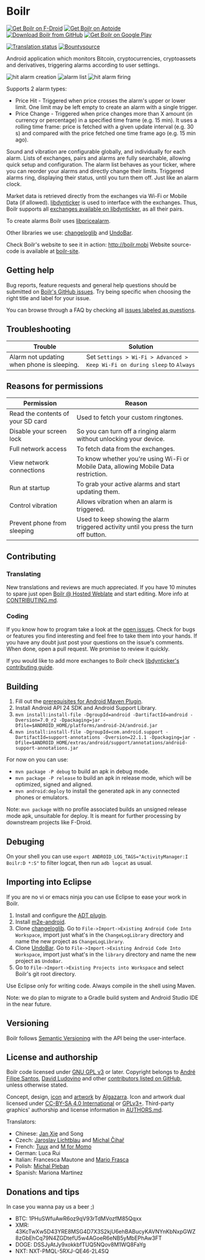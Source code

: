 # Boilr
[![Get Boilr on F-Droid](https://github.com/drpout/boilr/raw/master/src/main/img/store_badges/f-droid.png)](https://f-droid.org/repository/browse/?fdid=mobi.boilr.boilr)  [![Get Boilr on Aptoide](https://github.com/drpout/boilr/raw/master/src/main/img/store_badges/aptoide.png)](http://drpout.store.aptoide.com/app/market/mobi.boilr.boilr/8/18417748/Boilr)  [![Download Boilr from GitHub](https://github.com/drpout/boilr/raw/master/src/main/img/store_badges/github.png)](https://github.com/drpout/boilr/releases)  [![Get Boilr on Google Play](https://github.com/drpout/boilr/raw/master/src/main/img/store_badges/google_play.png)](https://play.google.com/store/apps/details?id=mobi.boilr.boilr)

[![Translation status](https://hosted.weblate.org/widgets/boilr/-/svg-badge.svg)](https://hosted.weblate.org/engage/boilr/?utm_source=widget)  [![Bountysource](https://api.bountysource.com/badge/tracker?tracker_id=6817098)](https://www.bountysource.com/teams/drpout/issues?tracker_ids=6817098)

Android application which monitors Bitcoin, cryptocurrencies, cryptoassets and derivatives, triggering alarms according to user settings.

![hit alarm creation](https://github.com/drpout/boilr/raw/master/src/main/img/screenshots/hit_creation.png) ![alarm list](https://github.com/drpout/boilr/raw/master/src/main/img/screenshots/alarm_list.png) ![hit alarm firing](https://github.com/drpout/boilr/raw/master/src/main/img/screenshots/hit_firing.png)

Supports 2 alarm types:

* Price Hit - Triggered when price crosses the alarm's upper or lower limit. One limit may be left empty to create an alarm with a single trigger.
* Price Change - Triggered when price changes more than X amount (in currency or percentage) in a specified time frame (e.g. 15 min). It uses a rolling time frame: price is fetched with a given update interval (e.g. 30 s) and compared with the price fetched one time frame ago (e.g. 15 min ago).

Sound and vibration are configurable globally, and individually for each alarm. Lists of exchanges, pairs and alarms are fully searchable, allowing quick setup and configuration. The alarm list behaves as your ticker, where you can reorder your alarms and directly change their limits. Triggered alarms ring, displaying their status, until you turn them off. Just like an alarm clock.

Market data is retrieved directly from the exchanges via Wi-Fi or Mobile Data (if allowed). [libdynticker](https://github.com/drpout/libdynticker) is used to interface with the exchanges. Thus, Boilr supports all [exchanges available on libdynticker](https://github.com/drpout/libdynticker/#supported-exchanges), as all their pairs.

To create alarms Boilr uses [libpricealarm](https://github.com/drpout/libpricealarm).

Other libraries we use: [changeloglib](https://github.com/gabrielemariotti/changeloglib) and [UndoBar](https://github.com/soarcn/UndoBar).

Check Boilr's website to see it in action: http://boilr.mobi Website source-code is available at [boilr-site](https://github.com/drpout/boilr-site).

## Getting help
Bug reports, feature requests and general help questions should be submitted on [Boilr's GitHub issues](https://github.com/drpout/boilr/issues). Try being specific when choosing the right title and label for your issue.

You can browse through a FAQ by checking all [issues labeled as questions](https://github.com/drpout/boilr/issues?q=label%3Aquestion).

## Troubleshooting

Trouble | Solution
------- | --------
Alarm not updating when phone is sleeping. | Set `Settings > Wi-Fi > Advanced > Keep Wi-Fi on during sleep` to `Always`

## Reasons for permissions

Permission | Reason
---------- | ------
Read the contents of your SD card | Used to fetch your custom ringtones.
Disable your screen lock | So you can turn off a ringing alarm without unlocking your device.
Full network access | To fetch data from the exchanges.
View network connections | To know whether you're using Wi-Fi or Mobile Data, allowing Mobile Data restriction. 
Run at startup | To grab your active alarms and start updating them. 
Control vibration | Allows vibration when an alarm is triggered. 
Prevent phone from sleeping | Used to keep showing the alarm triggered activity until you press the turn off button.

## Contributing

### Translating
New translations and reviews are much appreciated. If you have 10 minutes to spare just open [Boilr @ Hosted Weblate](https://hosted.weblate.org/projects/boilr/) and start editing. More info at [CONTRIBUTING.md](/CONTRIBUTING.md).

### Coding
If you know how to program take a look at the [open issues](https://github.com/drpout/boilr/issues). Check for bugs or features you find interesting and feel free to take them into your hands. If you have any doubt just post your questions on the issue's comments. When done, open a pull request. We promise to review it quickly.

If you would like to add more exchanges to Boilr check [libdynticker's contributing guide](https://github.com/drpout/libdynticker/blob/master/CONTRIBUTING.md).

## Building
1. Fill out the [prerequisites for Android Maven Plugin](http://simpligility.github.io/android-maven-plugin/index.html#required_setup).
2. Install Android API 24 SDK and Android Support Library. 
3. `mvn install:install-file -DgroupId=android -DartifactId=android -Dversion=7.0_r2 -Dpackaging=jar -Dfile=$ANDROID_HOME/platforms/android-24/android.jar`
4. `mvn install:install-file -DgroupId=com.android.support -DartifactId=support-annotations -Dversion=22.1.1 -Dpackaging=jar -Dfile=$ANDROID_HOME/extras/android/support/annotations/android-support-annotations.jar`

For now on you can use:

* `mvn package -P debug` to build an apk in debug mode.
* `mvn package -P release` to build an apk in release mode, which will be optimized, signed and aligned.
* `mvn android:deploy` to install the generated apk in any connected phones or emulators.

Note: `mvn package` with no profile associated builds an unsigned release mode apk, unsuitable for deploy. It is meant for further processing by downstream projects like F-Droid.

## Debuging
On your shell you can use `export ANDROID_LOG_TAGS="ActivityManager:I Boilr:D *:S"` to filter logcat, then run `adb logcat` as usual.

## Importing into Eclipse
If you are no vi or emacs ninja you can use Eclipse to ease your work in Boilr.

1. Install and configure the [ADT plugin](http://android.magicer.xyz/sdk/installing/installing-adt.html).
2. Install [m2e-android](https://rgladwell.github.io/m2e-android).
3. Clone [changeloglib](https://github.com/gabrielemariotti/changeloglib/). Go to `File->Import->Existing Android Code Into Workspace`, import just what's in the `ChangeLogLibrary` directory and name the new project as `ChangeLogLibrary`.
4. Clone [UndoBar](https://github.com/soarcn/UndoBar). Go to `File->Import->Existing Android Code Into Workspace`, import just what's in the `library` directory and name the new project as `UndoBar`.   
5. Go to `File->Import->Existing Projects into Workspace` and select Boilr's git root directory.

Use Eclipse only for writing code. Always compile in the shell using Maven.

Note: we do plan to migrate to a Gradle build system and Android Studio IDE in the near future.

## Versioning
Boilr follows [Semantic Versioning](http://semver.org) with the API being the user-interface.

## License and authorship
Boilr code licensed under [GNU GPL v3](/LICENSE) or later. Copyright belongs to [André Filipe Santos](https://github.com/andrefbsantos), [David Ludovino](https://github.com/dllud) and other [contributors listed on GitHub](https://github.com/drpout/boilr/graphs/contributors), unless otherwise stated.

Concept, design, [icon](src/main/img/icons/ic_boilr.ai) and [artwork](src/main/img) by [Algazarra](https://www.behance.net/algazarra). Icon and artwork dual licensed under [CC-BY-SA 4.0 International](https://creativecommons.org/licenses/by-sa/4.0) or [GPLv3+](/LICENSE). Third-party graphics' authorship and license information in [AUTHORS.md](src/main/img/AUTHORS.md).

Translators:

* Chinese: [Jan Xie](https://github.com/janx) and Song
* Czech: [Jaroslav Lichtblau](https://github.com/svetlemodry) and [Michal Čihař](https://github.com/nijel)
* French: [Tuux](http://www.rtnp.org) and [M for Momo](http://www.rtnp.org)
* German: Luca Rui
* Italian: Francesca Mautone and [Mario Frasca](https://hosted.weblate.org/user/mfrasca)
* Polish: [Michal Pleban](https://pl.linkedin.com/in/michalpleban)
* Spanish: Mariona Martinez

## Donations and tips
In case you wanna pay us a beer ;)

* BTC: 1PHuSWfuAwR6oz9qV93rTdMVozfM85Qqxx
* XMR: 43KcTwXw5D43YRE8MSG4D7X3S2kjU6ehBABucyKAVNYnKbNxpGWZ8zGbEhCq79N4ZGDtefU5w4AGoeR6eNB5yMbEPhAw3FT
* DOGE: DSSJyAtJy9xokkbfTUQ5NQov8M1WQ8FaYg
* NXT: NXT-PMQL-5RXJ-QE46-2L4SQ
